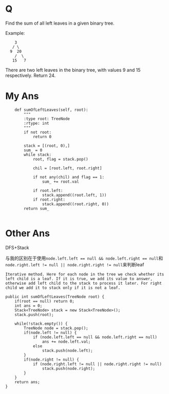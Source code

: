 # Q
Find the sum of all left leaves in a given binary tree.

Example:
```
    3
   / \
  9  20
    /  \
   15   7
```
There are two left leaves in the binary tree, with values 9 and 15 respectively. Return 24.

# My Ans
```
    def sumOfLeftLeaves(self, root):
        """
        :type root: TreeNode
        :rtype: int
        """
        if not root:
            return 0
        
        stack = [(root, 0),]
        sum_ = 0
        while stack:
            root, flag = stack.pop()
            
            chil = [root.left, root.right]
            
            if not any(chil) and flag == 1:
                sum_ += root.val
            
            if root.left:
                stack.append((root.left, 1))
            if root.right:
                stack.append((root.right, 0))
        return sum_
                
```

# Other Ans
DFS+Stack

与我的区别在于使用``node.left.left == null && node.left.right == null``和``node.right.left != null || node.right.right != null``来判断leaf
```
Iterative method. Here for each node in the tree we check whether its left child is a leaf. If it is true, we add its value to answer, otherwise add left child to the stack to process it later. For right child we add it to stack only if it is not a leaf.

public int sumOfLeftLeaves(TreeNode root) {
    if(root == null) return 0;
    int ans = 0;
    Stack<TreeNode> stack = new Stack<TreeNode>();
    stack.push(root);
    
    while(!stack.empty()) {
        TreeNode node = stack.pop();
        if(node.left != null) {
            if (node.left.left == null && node.left.right == null)
                ans += node.left.val;
            else
                stack.push(node.left);
        }
        if(node.right != null) {
            if (node.right.left != null || node.right.right != null)
                stack.push(node.right);
        }
    }
    return ans;
}
```
